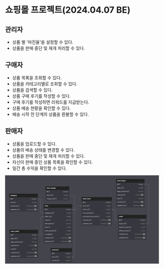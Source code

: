 # 쇼핑몰 프로젝트(2024.04.07 BE)

## 관리자

- 상품 별 '마진율'을 설정할 수 있다.
- 상품을 판매 중단 및 재개 처리할 수 있다.

## 구매자

- 상품 목록을 조회할 수 있다.
- 상품을 카테고리별로 조회할 수 있다.
- 상품을 검색할 수 있다.
- 상품 구매 후기를 작성할 수 있다.
- 구매 후기를 작성하면 리워드를 지급받는다.
- 상품 배송 현황을 확인할 수 있다.
- 배송 시작 전 단계의 상품을 환불할 수 있다.

## 판매자

- 상품을 업로드할 수 있다.
- 상품의 배송 상태를 변경할 수 있다.
- 상품을 판매 중단 및 재개 처리할 수 있다.
- 자신이 판매 중인 상품 목록을 확인할 수 있다.
- 일간 총 수익을 확인할 수 있다.

![Entity ERD](entity_erd_240429.png)
